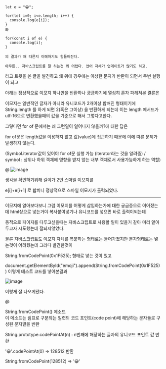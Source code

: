 ```
let e = "😀";

for(let i=0; i<e.length; i++) {
  console.log(e[i]);
}
와

for(const i of e) {
  console.log(i);
}

의 결과가 왜 다른지 이해하기도 힘들어진다.

아무튼.. 자바스크립트를 잘 하는건 꽤 어렵다. 언어 자체가 업데이트가 많기도 하고. 
```
라고 트윗을 쓴 글을 발견하고 왜 위에 경우에는 이상한 문자가 반환이 되면서 두번 실행이 되고 

아래는 정상적으로 이모지 하나만을 반환하나 궁금하기에 열심히 혼자 파헤쳐본 결론은

이모지는 일반적인 글자가 아니라 유니코드가 2개이상 합쳐진 형태이기에 String.length 를 하게 되면 2(혹은 그이상) 을 반환하게 되는데 이는 length 메서드가 utf-16으로 변환했을때의 값을 기준으로 해서 그렇다고한다.

그렇다면 for of 문에서는 왜 그런일이 일어나지 않을까?에 대한 답은 

for of문은 length값을 이용하지 않고 값(value)에 접근하기 때문에 이에 따른 문제가 발생하지 않는다.

(Symbol.iterator값이 있어야 for of문 실행 가능 (iterator라는 것을 알려줌) / symbol : 상위나 하위 객체에 영향을 받지 않는 내부 객체로서 사용가능하게 하는 역할) 

@
![image](https://user-images.githubusercontent.com/97571604/224547922-9da59d43-46d5-40ef-a6f7-939ddc299a28.png)  

생각을 확인하기위해 길이가 2인 스마일 이모지를 

e[i]+e[i+1] 로 합치니 정상적으로 스마일 이모지가 출력되었다.

---------------------------------------------------------------------

이모지에 알아보다보니 그럼 이모지를 어떻게 삽입하는가에 대한 궁금증으로 이어졌는데 html상으로 넣는거야 복사붙여넣기나 유니코드를 넣으면 바로 출력이되는데 

동적으로 페이지를 다루고싶을때는 자바스크립트로 사용할 일이 있을거 같아 미리 알아두고자 시도했는데 잘되지않았다. 

물론 자바스크립트도 이모지 자체를 복붙하는 형태로는 들어가졌지만 문자형태로는 넣는것이 어려웠는데 그러다 발견한것이 

String.fromCodePoint(0x1F525); 형태로 넣는 것이 었고 

document.getElementById("emoji").append(String.fromCodePoint(0x1F525)) 이렇게 테스트 코드를 넣어본결과  

 ![image](https://user-images.githubusercontent.com/97571604/224541140-fde4354c-3d8e-40aa-8e40-d2b2c80208ae.png)  
 
 이렇게 잘 나오게됐다.
 
 
 @ 
   
   String.fromCodePoint() 메소드  
이 메소드는 쉼표로 구분되는 일련의 코드 포인트(code point)에 해당하는 문자들로 구성된 문자열을 반환

String.prototype.codePointAt(n) :  n번째에 해당하는 글자의 유니코드 포인트 값 반환 

'😀'.codePointAt(0) => 128512 반환 

String.fromCodePoint(128512) => '😀'  



